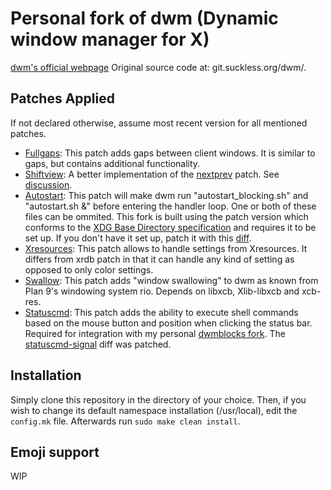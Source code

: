 # Personal fork of dwm (Dynamic window manager for X)
[dwm's official webpage](dwm.suckless.org) Original source code at: git.suckless.org/dwm/.

## Patches Applied
If not declared otherwise, assume most recent version for all mentioned patches.
- [Fullgaps](https://dwm.suckless.org/patches/fullgaps/): This patch adds gaps between client windows. It is similar to gaps, but contains additional functionality.
- [Shiftview](https://lists.suckless.org/dev/att-7590/shiftview.c): A better implementation of the [nextprev](https://dwm.suckless.org/patches/nextprev/) patch. See [discussion](https://lists.suckless.org/dev/1104/7590.html).
- [Autostart](https://dwm.suckless.org/patches/autostart/): This patch will make dwm run "autostart_blocking.sh" and "autostart.sh &" before entering the handler loop. One or both of these files can be ommited.
This fork is built using the patch version which conforms to the [XDG Base Directory specification](https://specifications.freedesktop.org/basedir-spec/basedir-spec-latest.html) and requires it to be set up. If you don't have it set up, patch it with this [diff](https://dwm.suckless.org/patches/autostart/dwm-autostart-20161205-bb3bd6f.diff).
- [Xresources](https://dwm.suckless.org/patches/xresources/): This patch allows to handle settings from Xresources. It differs from xrdb patch in that it can handle any kind of setting as opposed to only color settings.
- [Swallow](https://dwm.suckless.org/patches/swallow/): This patch adds "window swallowing" to dwm as known from Plan 9's windowing system rio. Depends on libxcb, Xlib-libxcb and xcb-res.
- [Statuscmd](https://dwm.suckless.org/patches/statuscmd/): This patch adds the ability to execute shell commands based on the mouse button and position when clicking the status bar.
Required for integration with my personal [dwmblocks fork](https://github.com/brlipi/dwmblocks). The [statuscmd-signal](https://dwm.suckless.org/patches/statuscmd/dwm-statuscmd-signal-6.2.diff) diff was patched.

## Installation
Simply clone this repository in the directory of your choice. Then, if you wish to change its default namespace installation (/usr/local), edit the `config.mk` file. Afterwards run `sudo make clean install`.

## Emoji support
WIP
